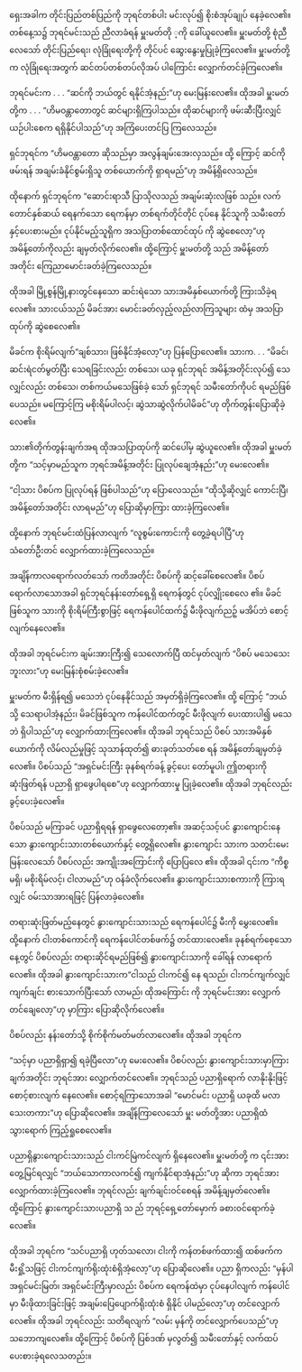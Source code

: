 ရှေးအခါက တိုင်းပြည်တစ်ပြည်ကို ဘုရင်တစ်ပါး မင်းလုပ်၍ စိုးစံအုပ်ချုပ် နေခဲ့လေ၏။ တစ်နေ့သ၌ ဘုရင်မင်းသည် ညီလာခံရန် မှူးမတ်တို ့ကို ခေါ်ယူလေ၏။ မှူးမတ်တို့ စုံညီလေသော် တိုင်းပြည်ရေး၊ လုံခြုံရေးတို့ကို တိုင်ပင် ဆွေးနွေးမှုပြုခဲ့ကြလေ၏။ မှူးမတ်တို့က လုံခြုံရေးအတွက် ဆင်တပ်တစ်တပ်လိုအပ် ပါကြောင်း လျှောက်တင်ခဲ့ကြလေ၏။

ဘုရင်မင်းက . . . “ဆင်ကို ဘယ်တွင် ရနိုင်အံ့နည်း”ဟု မေးမြန်းလေ၏။ ထိုအခါ မှူးမတ်တို့က . . . “ဟိမဝန္တာတောတွင် ဆင်များရှိကြပါသည်။ ထိုဆင်များကို ဖမ်းဆီးပြီးလျှင် ယဉ်ပါးစေက ရရှိနိုင်ပါသည်”ဟု အကြံပေးတင်ပြ ကြလေသည်။

ရှင်ဘုရင်က “ဟိမဝန္တာတော ဆိုသည်မှာ အလွန်ချမ်းအေးလှသည်။ ထို့ ကြောင့် ဆင်ကိုဖမ်းရန် အချမ်းခံနိုင်စွမ်းရှိသူ တစ်ယောက်ကို ရှာရမည်”ဟု အမိန့်ရှိလေသည်။

ထိုနောက် ရှင်ဘုရင်က “ဆောင်းရာသီ ပြာသိုလသည် အချမ်းဆုံးလဖြစ် သည်။ လက်တောင်နှစ်ဆယ် ရေနက်သော ရေကန်မှာ တစ်ရက်တိုင်တိုင် ငုပ်နေ နိုင်သူကို သမီးတော်နှင့်ပေးစားမည်။ ငုပ်နိုင်မည့်သူရှိက အသပြာတစ်ထောင်ထုပ် ကို ဆွဲစေလော့”ဟု အမိန့်တော်ကိုလည်း ချမှတ်လိုက်လေ၏။ ထို့ကြောင့် မှူးမတ်တို့ သည် အမိန့်တော်အတိုင်း ကြေညာမောင်းခတ်ခဲ့ကြလေသည်။

ထိုအခါ မြို့စွန်မြို့နားတွင်နေသော ဆင်းရဲသော သားအမိနှစ်ယောက်တို့ ကြားသိခဲ့ရလေ၏။ သားငယ်သည် မိခင်အား မောင်းခတ်လှည့်လည်လာကြသူများ ထံမှ အသပြာထုပ်ကို ဆွဲစေလေ၏။

မိခင်က စိုးရိမ်လျက်“ချစ်သား၊ ဖြစ်နိုင်အံ့လော့”ဟု ပြန်ပြောလေ၏။ သားက. . . “မိခင်၊ ဆင်းရဲငတ်မွတ်ပြီး သေရခြင်းလည်း တစ်သေ၊ ယခု ရှင်ဘုရင် အမိန့်အတိုင်းလုပ်၍ သေလျှင်လည်း တစ်သေ၊ တစ်ကယ်မသေဖြစ်ခဲ့ သော် ရှင်ဘုရင် သမီးတော်ကိုပင် ရမည်ဖြစ်ပေသည်။ မကြောင့်ကြ မစိုးရိမ်ပါလင့်၊ ဆွဲသာဆွဲလိုက်ပါမိခင်”ဟု တိုက်တွန်းပြောဆိုခဲ့လေ၏။

သား၏တိုက်တွန်းချက်အရ ထိုအသပြာထုပ်ကို ဆင်ပေါ်မှ ဆွဲယူလေ၏။ ထိုအခါ မှူးမတ်တို့က “သင့်မှာမည်သူက ဘုရင်အမိန့်အတိုင်း ပြုလုပ်ချေအံ့နည်း”ဟု မေးလေ၏။

“ငါ့သား ပိစပ်က ပြုလုပ်ရန် ဖြစ်ပါသည်”ဟု ပြောလေသည်။ “ထိုသို့ဆိုလျှင် ကောင်းပြီ၊ အမိန့်တော်အတိုင်း လာရမည်”ဟု ပြောဆိုမှာကြား ထားခဲ့ကြလေ၏။

ထို့နောက် ဘုရင်မင်းထံပြန်လာလျက် “လူစွမ်းကောင်းကို တွေ့ခဲ့ရပါပြီ”ဟု သံတော်ဦးတင် လျှောက်ထားခဲ့ကြလေသည်။

အချိန်ကာလရောက်လတ်သော် ကတိအတိုင်း ပိစပ်ကို ဆင့်ခေါ်စေလေ၏။ ပိစပ် ရောက်လာသောအခါ ရှင်ဘုရင်နန်းတော်ရှေ့ရှိ ရေကန်တွင် ငုပ်လျှိုးစေလေ ၏။ မိခင်ဖြစ်သူက သားကို စိုးရိမ်ကြီးစွာဖြင့် ရေကန်ပေါင်ထက်၌ မီးဖိုလျက်ညဉ့် မအိပ်ဘဲ စောင့်လျက်နေလေ၏။

ထိုအခါ ဘုရင်မင်းက ချမ်းအားကြီး၍ သေလောက်ပြီ ထင်မှတ်လျက် “ပိစပ် မသေသေးဘူးလား”ဟု မေးမြန်းစုံစမ်းခဲ့လေ၏။

မှူးမတ်က မီးရှိန်ရ၍ မသေဘဲ ငုပ်နေနိုင်သည် အမှတ်ရှိခဲ့ကြလေ၏။ ထို့ ကြောင့် “ဘယ်သို့ သေရာပါအံ့နည်း၊ မိခင်ဖြစ်သူက ကန်ပေါင်ထက်တွင် မီးဖိုလျက် ပေးထားပါ၍ မသေဘဲ ရှိပါသည်”ဟု လျှောက်ထားကြလေ၏။ ထိုအခါ ဘုရင်သည် ပိစပ် သားအမိနှစ်ယောက်ကို လိမ်လည်မှုဖြင့် သုသာန်ထုတ်၍ ဓားခုတ်သတ်စေ ရန် အမိန့်တော်ချမှတ်ခဲ့လေ၏။ ပိစပ်သည် “အရှင်မင်းကြီး ခုနစ်ရက်ခန့် ခွင့်ပေး တော်မူပါ၊ ဤတရားကို ဆုံးဖြတ်ရန် ပညာရှိ ရှာဖွေပါရစေ”ဟု လျှောက်ထားမှု ပြုခဲ့လေ၏။ ထိုအခါ ဘုရင်လည်း ခွင့်ပေးခဲ့လေ၏။

ပိစပ်သည် မကြာခင် ပညာရှိရရန် ရှာဖွေလေတော့၏။ အဆင့်သင့်ပင် နွားကျောင်းနေသော နွားကျောင်းသားတစ်ယောက်နှင့် တွေ့ရှိလေ၏။ နွားကျောင်း သားက သတင်းမေးမြန်းလေသော် ပိစပ်လည်း အကျိုးအကြောင်းကို ပြောပြလေ ၏။ ထိုအခါ ၎င်းက “ကိစ္စမရှိ၊ မစိုးရိမ်လင့်၊ ငါလာမည်”ဟု ဝန်ခံလိုက်လေ၏။ နွားကျောင်းသားစကားကို ကြားရလျှင် ဝမ်းသာအားရဖြင့် ပြန်လာခဲ့လေ၏။

တရားဆုံးဖြတ်မည့်နေတွင် နွားကျောင်းသားသည် ရေကန်ပေါင်၌ မီးကို မွှေးလေ၏။ ထို့နောက် ငါးတစ်ကောင်ကို ရေကန်ပေါင်တစ်ဖက်၌ တင်ထားလေ၏။ ခုနစ်ရက်စေ့သောနေ့တွင် ပိစပ်လည်း တရားဆိုင်ရမည်ဖြစ်၍ နွားကျောင်းသာကို ခေါ်ရန် လာရောက်လေ၏။ ထိုအခါ နွားကျောင်းသားက“ငါသည် ငါးကင်၍ နေ ရသည်၊ ငါးကင်ကျက်လျှင် ကျက်ချင်း စားသောက်ပြီးသော် လာမည်၊ ထိုအကြောင်း ကို ဘုရင်မင်းအား လျှောက်တင်ချေလော့”ဟု မှာကြား ပြောဆိုလိုက်လေ၏။

ပိစပ်လည်း နန်းတော်သို့ စိုက်စိုက်မတ်မတ်လာလေ၏။ ထိုအခါ ဘုရင်က

“သင့်မှာ ပညာရှိရှာ၍ ရခဲ့ပြီလော”ဟု မေးလေ၏။ ပိစပ်လည်း နွားကျောင်းသားမှာကြားချက်အတိုင်း ဘုရင်အား လျှောက်တင်လေ၏။ ဘုရင်သည် ပညာရှိရောက် လာနိုးနိုးဖြင့် စောင့်စားလျက် နေလေ၏။ စောင့်ရကြာသောအခါ “မောင်မင်း ပညာရှိ ယခုထိ မလာသေးတကား”ဟု ပြောဆိုလေ၏။ အချိန်ကြာလေသော် မှူး မတ်တို့အား ပညာရှိထံသွားရောက် ကြည့်ရှုစေလေ၏။

ပညာရှိနွားကျောင်းသားသည် ငါးကင်မြဲကင်လျက် ရှိနေလေ၏။ မှူးမတ်တို့ က ၎င်းအား တွေ့မြင်ရလျှင် “ဘယ်သောကာလကင်၍ ကျက်နိုင်ရာအံ့နည်း”ဟု ဆိုကာ ဘုရင်အား လျှောက်ထားခဲ့ကြလေ၏။ ဘုရင်လည်း ချက်ချင်းဝင်စေရန် အမိန့်ချမှတ်လေ၏။ ထို့ကြောင့် နွားကျောင်းသားပညာရှိ သ ည် ဘုရင့်ရှေ့တော်မှောက် ခစားဝင်ရောက်ခဲ့လေ၏။

ထိုအခါ ဘုရင်က “သင်ပညာရှိ ဟုတ်သလော၊ ငါးကို ကန်တစ်ဖက်ထား၍ ထစ်ဖက်က မီးရှို့သဖြင့် ငါးကင်ကျက်ရိုးထုံးစံရှိအံ့လော့”ဟု ပြောဆိုလေ၏။ ပညာ ရှိကလည်း “မှန်ပါ အရှင်မင်းမြတ်၊ အရှင်မင်းကြီးမှာလည်း ပိစပ်က ရေကန်ထဲမှာ ငုပ်နေပါလျက် ကန်ပေါင်မှာ မီးဖိုထားခြင်းဖြင့် အချမ်းပြေပျောက်ရိုးထုံးစံ ရှိနိုင် ပါမည်လော့”ဟု တင်လျှောက်လေ၏။ ထိုအခါ ဘုရင်လည်း သတိရလျက် “လမ်း မှန်ကို တင်လျှောက်ပေသည်”ဟု သဘောကျလေ၏။ ထို့ကြောင့် ပိစပ်ကို ပြစ်ဒဏ် မှလွတ်၍ သမီးတော်နှင့် လက်ထပ်ပေးစားခဲ့ရလေသတည်း။
